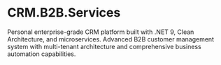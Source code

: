 # CRM.B2B.Services
Personal enterprise-grade CRM platform built with .NET 9, Clean Architecture, and microservices. Advanced B2B customer management system with multi-tenant architecture and comprehensive business automation capabilities.
